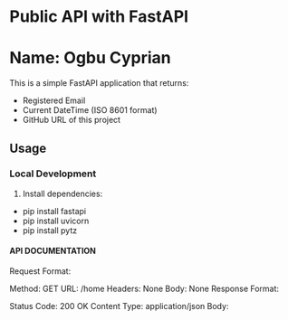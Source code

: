 # Public API with FastAPI

# Name: Ogbu Cyprian

This is a simple FastAPI application that returns:

- Registered Email
- Current DateTime (ISO 8601 format)
- GitHub URL of this project

## Usage

### Local Development
1. Install dependencies:
- pip install fastapi
- pip install uvicorn
- pip install pytz

#### API DOCUMENTATION
Request Format:

Method: GET
URL: /home
Headers: None
Body: None
Response Format:

Status Code: 200 OK
Content Type: application/json
Body: